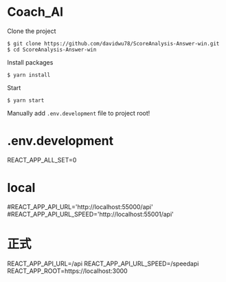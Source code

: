 # Coach_AI 

Clone the project 
```
$ git clone https://github.com/davidwu78/ScoreAnalysis-Answer-win.git
$ cd ScoreAnalysis-Answer-win
```

Install packages
```
$ yarn install
```

Start
```
$ yarn start
```

Manually add `.env.development` file to project root!
# .env.development
REACT_APP_ALL_SET=0
# local
#REACT_APP_API_URL='http://localhost:55000/api'
#REACT_APP_API_URL_SPEED='http://localhost:55001/api'
# 正式
REACT_APP_API_URL=/api
REACT_APP_API_URL_SPEED=/speedapi
REACT_APP_ROOT=https://localhost:3000


